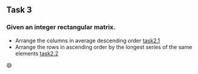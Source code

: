 ## Task 3

### Given an integer rectangular matrix.



- Arrange the columns in average descending order  [task2.1](https://github.com/mayweather1993/Java_External_06_03_2018/tree/master/lesson_01/task_03/average_task)
- Arrange the rows in ascending order by the longest series of the same elements [task2.2](https://github.com/mayweather1993/Java_External_06_03_2018/tree/master/lesson_01/task_03/longest_series)

:smile:


